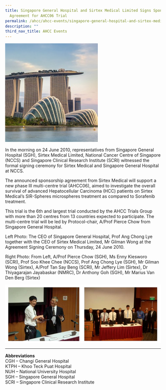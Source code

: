```yaml
---
title: Singapore General Hospital and Sirtex Medical Limited Signs Sponsorship
  Agreement for AHCC06 Trial
permalink: /ahcc/ahcc-events/singapore-general-hospital-and-sirtex-medical-limited-signs-sponsorship-agreement/
description: ""
third_nav_title: AHCC Events
---
```

<img src="/images/AHCC%20Trials%20Group/AHCC%20Events/2-2-283x300.jpg" style="width:300px">

In the morning on 24 June 2010, representatives from Singapore General Hospital (SGH), Sirtex Medical Limited, National Cancer Centre of Singapore (NCCS) and Singapore Clinical Research Institute (SCRI) witnessed the formal signing ceremony for Sirtex Medical and Singapore General Hospital at NCCS.

The announced sponsorship agreement from Sirtex Medical will support a new phase III multi-centre trial (AHCC06), aimed to investigate the overall survival of advanced Hepatocellular Carcinoma (HCC) patients on Sirtex Medical’s SIR-Spheres microspheres treatment as compared to Sorafenib treatment.

This trial is the 6th and largest trial conducted by the AHCC Trials Group with more than 20 centres from 13 countries expected to participate. The multi-centre trial will be led by Protocol-chair, A/Prof Pierce Chow from Singapore General Hospital.  
  
Left Photo:&nbsp;The CEO of Singapore General Hospital, Prof Ang Chong Lye together with the CEO of Sirtex Medical Limited, Mr Gilman Wong at the Agreement Signing Ceremony on Thursday, 24 June 2010.  
  
Right Photo:&nbsp;From Left, A/Prof Pierce Chow (SGH), Ms Enny Kiesworo (SCRI), Prof Soo Khee Chee (NCCS), Prof Ang Chong Lye (SGH), Mr Gilman Wong (Sirtex), A/Prof Tan Say Beng (SCRI), Mr Jeffery Lim (Sirtex), Dr Thiyagarajan Jayabaskar (NMRC), Dr Anthony Goh (SGH), Mr Marius Van Den Berg (Sirtex)

![](/images/AHCC%20Trials%20Group/AHCC%20Events/5_-image.jpg)

* * *

**Abbreviations**  
CGH – Changi General Hospital  
KTPH – Khoo Teck Puat Hospital  
NUH – National University Hospital  
SGH – Singapore General Hospital  
SCRI – Singapore Clinical Research Institute